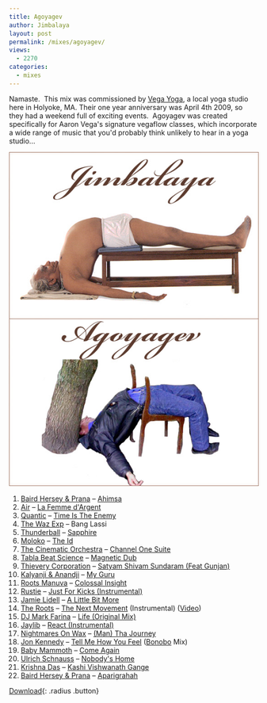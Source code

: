 ```yaml
---
title: Agoyagev
author: Jimbalaya
layout: post
permalink: /mixes/agoyagev/
views:
  - 2270
categories:
  - mixes
---
```


Namaste.  This mix was commissioned by [Vega Yoga][2], a local yoga studio here in Holyoke, MA. Their one year anniversary was April 4th 2009, so they had a weekend full of exciting events.  Agoyagev was created specifically for Aaron Vega's signature vegaflow classes, which incorporate a wide range of music that you'd probably think unlikely to hear in a yoga studio...

  [2]: http://www.vegayoga.com

![Agoyagev Cover](/assets/images/Jimbalaya-Agoyagev.jpg)

1.  [Baird Hersey & Prana][4] – [Ahimsa ][5]
2.  [Air][6] – [La Femme d'Argent][7]
3.  [Quantic][8] – [Time Is The Enemy][9]
4.  [The Waz Exp][10] – Bang Lassi
5.  [Thunderball][11] – [Sapphire](https://itunes.apple.com/us/album/sapphire/id166768822?i=166770305&uo=4&at=11l4TK)
6.  [Moloko][12] – [The Id](https://itunes.apple.com/us/album/the-id/id663853647?i=663853945&uo=4&at=11l4TK)
7.  [The Cinematic Orchestra][13] – [Channel One Suite][14]
8.  [Tabla Beat Science][15] – [Magnetic Dub][16]
9.  [Thievery Corporation][17] – [Satyam Shivam Sundaram (Feat Gunjan)][18]
10. [Kalyanji & Anandji][19] – [My Guru][20]
11. [Roots Manuva][21] – [Colossal Insight][22]
12. [Rustie][23] – [Just For Kicks (Instrumental)](https://itunes.apple.com/us/album/just-4-kicks-instrumental/id323999795?i=323999826&uo=4&at=11l4TK)
13. [Jamie Lidell][24] – [A Little Bit More][25]
14. [The Roots][26] – [The Next Movement][27] (Instrumental) ([Video][28])
15. [DJ Mark Farina][29] – [Life (Original Mix)][30]
16. [Jaylib][31] – [React (Instrumental)][32]
17. [Nightmares On Wax][33] – [(Man) Tha Journey][34]
18. [Jon Kennedy][35] – [Tell Me How You Feel][36] ([Bonobo][37] Mix)
19. [Baby Mammoth][38] – [Come Again][39]
20. [Ulrich Schnauss][40] – [Nobody's Home][41]
21. [Krishna Das][42] – [Kashi Vishwanath Gange][43]
22. [Baird Hersey & Prana][4] – [Aparigrahah][44]

 [4]: https://itunes.apple.com/us/artist/baird-hersey-prana/id47603432?uo=4&at=11l4TK "Baird Hersey & Prana on iTunes"
 [5]: https://itunes.apple.com/us/album/ahimsa/id47603593?i=47603430&uo=4&at=11l4TK "Ahimsa on iTunes"
 [6]: https://itunes.apple.com/us/artist/air/id5641488?uo=4&at=11l4TK "Air on iTunes"
 [7]: https://itunes.apple.com/us/album/la-femme-dargent/id381850260?i=381850267&uo=4&at=11l4TK "La Femme d'Argent on iTunes"
 [8]: https://itunes.apple.com/us/artist/quantic/id5054367?uo=4&at=11l4TK "Quantic on iTunes"
 [9]: https://itunes.apple.com/us/album/time-is-the-enemy/id324834836?i=324834849&uo=4&at=11l4TK "Time Is The Enemy on iTunes"
 [10]: https://itunes.apple.com/us/artist/the-waz.-exp./id312647162?uo=4&at=11l4TK "The Waz Exp"
 [11]: https://itunes.apple.com/us/artist/thunderball/id2726541?uo=4&at=11l4TK "Thunderball on iTunes"
 [12]: https://itunes.apple.com/us/artist/moloko/id3979359?uo=4&at=11l4TK "Moloko on iTunes"
 [13]: https://itunes.apple.com/us/artist/the-cinematic-orchestra/id3631576?uo=4&at=11l4TK "The Cinematic Orchestra on iTunes"
 [14]: https://itunes.apple.com/us/album/channel-1-suite/id416333109?i=416333113&uo=4&at=11l4TK "Channel One Suite on iTunes"
 [15]: https://itunes.apple.com/us/artist/tabla-beat-science/id2455104?uo=4&at=11l4TK "Tabla Beat Science on iTunes"
 [16]: https://itunes.apple.com/us/album/magnetic-dub/id3110037?i=3108198&uo=4&at=11l4TK "Magnetic Dub on iTunes"
 [17]: https://itunes.apple.com/us/artist/thievery-corporation/id2726532?uo=4&at=11l4TK "Thievery Corporation on iTunes"
 [18]: https://itunes.apple.com/us/album/satyam-shivam-sundaram-feat./id277521724?i=277521729&uo=4&at=11l4TK "Satyam Shivam Sundaram (Feat Gunjan) on iTunes"
 [19]: https://itunes.apple.com/us/artist/kalyanji-anandji/id279553318?uo=4&at=11l4TK "Kalyanji & Anandji on iTunes"
 [20]: https://itunes.apple.com/us/album/my-guru/id404671619?i=404671662&uo=4&at=11l4TK "My Guru on iTunes"
 [21]: https://itunes.apple.com/us/artist/roots-manuva/id2900925?uo=4&at=11l4TK "Roots Manuva on iTunes"
 [22]: https://itunes.apple.com/us/album/colossal-insight/id416305702?i=416305709&uo=4&at=11l4TK "Colossal Insight on iTunes"
 [23]: https://itunes.apple.com/us/artist/rustie/id269380425?uo=4&at=11l4TK "Rustie on iTunes"
 [24]: https://itunes.apple.com/us/artist/jamie-lidell/id29543414?uo=4&at=11l4TK "Jamie Lidell on iTunes"
 [25]: https://itunes.apple.com/us/album/a-little-bit-more/id73678378?i=73678223&uo=4&at=11l4TK "A Little Bit More on iTunes"
 [26]: https://itunes.apple.com/us/artist/the-roots/id43680?uo=4&at=11l4TK "The Roots on iTunes"
 [27]: https://itunes.apple.com/us/album/the-next-movement/id92043699?i=92043724&uo=4&at=11l4TK "The Next Movement on iTunes"
 [28]: https://itunes.apple.com/us/music-video/the-next-movement/id81527696?uo=4&at=11l4TK "Purchase the video for The Next Movement from the iTunes Store"
 [29]: https://itunes.apple.com/us/artist/mark-farina/id2856635?uo=4&at=11l4TK "DJ Mark Farina on iTunes"
 [30]: https://itunes.apple.com/us/album/life/id296272615?i=296272619&uo=4&at=11l4TK "Life (Original Mix) on iTunes"
 [31]: https://itunes.apple.com/us/artist/jaylib/id40877177?uo=4&at=11l4TK "Jaylib on iTunes"
 [32]: https://itunes.apple.com/us/album/react-instrumental/id256432111?i=256437662&uo=4&at=11l4TK "React (Instrumental) on iTunes"
 [33]: https://itunes.apple.com/us/artist/nightmares-on-wax/id39883158?uo=4&at=11l4TK "Nightmares On Wax on iTunes"
 [34]: https://itunes.apple.com/us/album/man-tha-journey/id281088001?i=281088035&uo=4&at=11l4TK "(Man) Tha Journey on iTunes"
 [35]: https://itunes.apple.com/us/artist/jon-kennedy/id19637453?uo=4&at=11l4TK "Jon Kennedy on iTunes"
 [36]: https://itunes.apple.com/us/album/tell-me-how-you-feel-bonobo-mix/id350975939?i=350976267&uo=4&at=11l4TK "Tell Me How You Feel on iTunes"
 [37]: https://itunes.apple.com/us/artist/bonobo/id416281071?uo=4&at=11l4TK "Bonobo on iTunes"
 [38]: https://itunes.apple.com/us/artist/baby-mammoth/id17804712?uo=4&at=11l4TK "Baby Mammoth on iTunes"
 [39]: https://itunes.apple.com/us/album/come-again/id191701724?i=191701774&uo=4&at=11l4TK "Come Again on iTunes"
 [40]: https://itunes.apple.com/us/artist/ulrich-schnauss/id27759803?uo=4&at=11l4TK "Ulrich Schnauss on iTunes"
 [41]: https://itunes.apple.com/us/album/nobodys-home/id120325194?i=120324544&uo=4&at=11l4TK "Nobody's Home on iTunes"
 [42]: https://itunes.apple.com/us/artist/krishna-das/id6306188?uo=4&at=11l4TK "Krishna Das on iTunes"
 [43]: https://itunes.apple.com/us/album/kashi-vishwanath-gange/id6804030?i=6804009&uo=4&at=11l4TK "Kashi Vishwanath Gange on iTunes"
 [44]: https://itunes.apple.com/us/album/aparigrahah/id47603593?i=47603448&uo=4&at=11l4TK "Aparigrahah on iTunes"

<p><audio src='/audio/scribbles/Jimbalaya-Agoyagev.mp3' preload='auto' /></p>

[Download][46]{: .radius .button}

 [46]: /audio/mixes/Jimbalaya-Agoyagev.mp3
